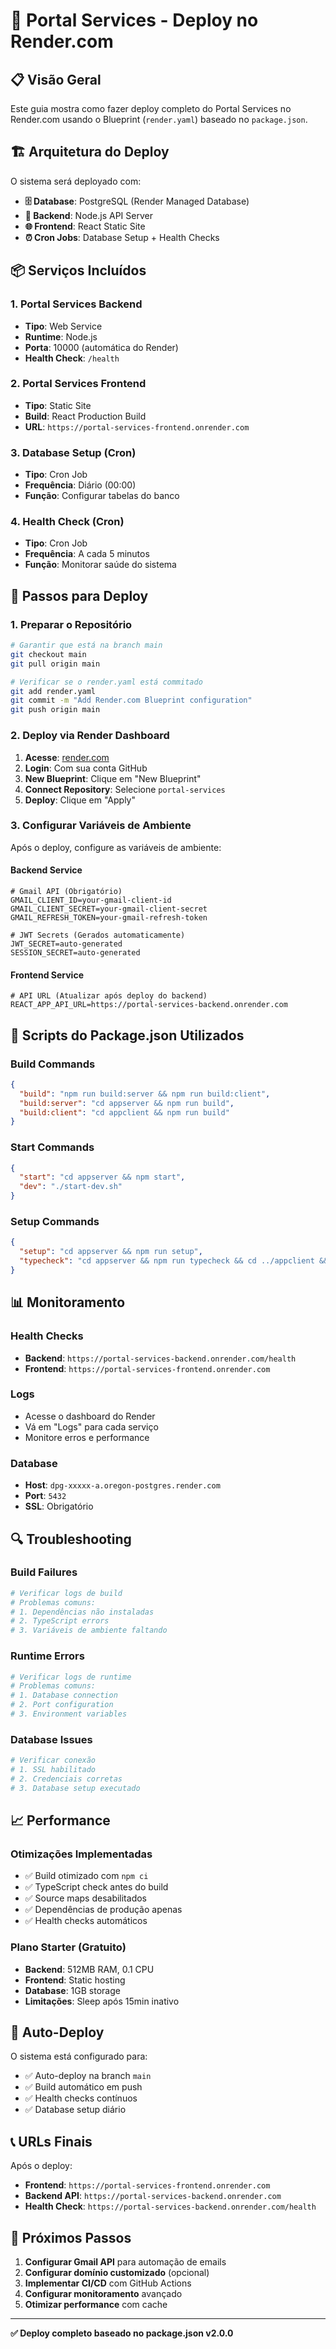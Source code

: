 # 🚀 Portal Services - Deploy no Render.com

## 📋 Visão Geral

Este guia mostra como fazer deploy completo do Portal Services no Render.com usando o Blueprint (`render.yaml`) baseado no `package.json`.

## 🏗️ Arquitetura do Deploy

O sistema será deployado com:

- **🗄️ Database**: PostgreSQL (Render Managed Database)
- **🔧 Backend**: Node.js API Server
- **🌐 Frontend**: React Static Site
- **⏰ Cron Jobs**: Database Setup + Health Checks

## 📦 Serviços Incluídos

### 1. **Portal Services Backend**
- **Tipo**: Web Service
- **Runtime**: Node.js
- **Porta**: 10000 (automática do Render)
- **Health Check**: `/health`

### 2. **Portal Services Frontend**
- **Tipo**: Static Site
- **Build**: React Production Build
- **URL**: `https://portal-services-frontend.onrender.com`

### 3. **Database Setup (Cron)**
- **Tipo**: Cron Job
- **Frequência**: Diário (00:00)
- **Função**: Configurar tabelas do banco

### 4. **Health Check (Cron)**
- **Tipo**: Cron Job
- **Frequência**: A cada 5 minutos
- **Função**: Monitorar saúde do sistema

## 🚀 Passos para Deploy

### 1. **Preparar o Repositório**

```bash
# Garantir que está na branch main
git checkout main
git pull origin main

# Verificar se o render.yaml está commitado
git add render.yaml
git commit -m "Add Render.com Blueprint configuration"
git push origin main
```

### 2. **Deploy via Render Dashboard**

1. **Acesse**: [render.com](https://render.com)
2. **Login**: Com sua conta GitHub
3. **New Blueprint**: Clique em "New Blueprint"
4. **Connect Repository**: Selecione `portal-services`
5. **Deploy**: Clique em "Apply"

### 3. **Configurar Variáveis de Ambiente**

Após o deploy, configure as variáveis de ambiente:

#### **Backend Service**
```env
# Gmail API (Obrigatório)
GMAIL_CLIENT_ID=your-gmail-client-id
GMAIL_CLIENT_SECRET=your-gmail-client-secret
GMAIL_REFRESH_TOKEN=your-gmail-refresh-token

# JWT Secrets (Gerados automaticamente)
JWT_SECRET=auto-generated
SESSION_SECRET=auto-generated
```

#### **Frontend Service**
```env
# API URL (Atualizar após deploy do backend)
REACT_APP_API_URL=https://portal-services-backend.onrender.com
```

## 🔧 Scripts do Package.json Utilizados

### **Build Commands**
```json
{
  "build": "npm run build:server && npm run build:client",
  "build:server": "cd appserver && npm run build",
  "build:client": "cd appclient && npm run build"
}
```

### **Start Commands**
```json
{
  "start": "cd appserver && npm start",
  "dev": "./start-dev.sh"
}
```

### **Setup Commands**
```json
{
  "setup": "cd appserver && npm run setup",
  "typecheck": "cd appserver && npm run typecheck && cd ../appclient && npm run typecheck"
}
```

## 📊 Monitoramento

### **Health Checks**
- **Backend**: `https://portal-services-backend.onrender.com/health`
- **Frontend**: `https://portal-services-frontend.onrender.com`

### **Logs**
- Acesse o dashboard do Render
- Vá em "Logs" para cada serviço
- Monitore erros e performance

### **Database**
- **Host**: `dpg-xxxxx-a.oregon-postgres.render.com`
- **Port**: `5432`
- **SSL**: Obrigatório

## 🔍 Troubleshooting

### **Build Failures**
```bash
# Verificar logs de build
# Problemas comuns:
# 1. Dependências não instaladas
# 2. TypeScript errors
# 3. Variáveis de ambiente faltando
```

### **Runtime Errors**
```bash
# Verificar logs de runtime
# Problemas comuns:
# 1. Database connection
# 2. Port configuration
# 3. Environment variables
```

### **Database Issues**
```bash
# Verificar conexão
# 1. SSL habilitado
# 2. Credenciais corretas
# 3. Database setup executado
```

## 📈 Performance

### **Otimizações Implementadas**
- ✅ Build otimizado com `npm ci`
- ✅ TypeScript check antes do build
- ✅ Source maps desabilitados
- ✅ Dependências de produção apenas
- ✅ Health checks automáticos

### **Plano Starter (Gratuito)**
- **Backend**: 512MB RAM, 0.1 CPU
- **Frontend**: Static hosting
- **Database**: 1GB storage
- **Limitações**: Sleep após 15min inativo

## 🔄 Auto-Deploy

O sistema está configurado para:
- ✅ Auto-deploy na branch `main`
- ✅ Build automático em push
- ✅ Health checks contínuos
- ✅ Database setup diário

## 📞 URLs Finais

Após o deploy:
- **Frontend**: `https://portal-services-frontend.onrender.com`
- **Backend API**: `https://portal-services-backend.onrender.com`
- **Health Check**: `https://portal-services-backend.onrender.com/health`

## 🎯 Próximos Passos

1. **Configurar Gmail API** para automação de emails
2. **Configurar domínio customizado** (opcional)
3. **Implementar CI/CD** com GitHub Actions
4. **Configurar monitoramento** avançado
5. **Otimizar performance** com cache

---

**✅ Deploy completo baseado no package.json v2.0.0**
